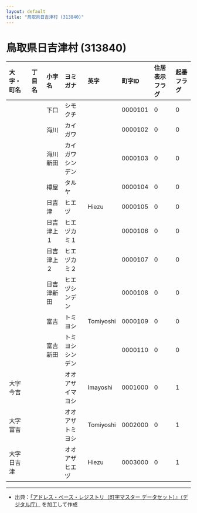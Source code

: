 ```yaml
---
layout: default
title: "鳥取県日吉津村 (313840)"
---
```


# 鳥取県日吉津村 (313840)

| 大字・町名 | 丁目名 | 小字名 | ヨミガナ | 英字 | 町字ID | 住居表示フラグ | 起番フラグ |
|:---|:---|:---|:---|:---|:---|:---|:---|
|  |  | 下口 | シモクチ |  | 0000101 | 0 | 0 |
|  |  | 海川 | カイガワ |  | 0000102 | 0 | 0 |
|  |  | 海川新田 | カイガワシンデン |  | 0000103 | 0 | 0 |
|  |  | 樽屋 | タルヤ |  | 0000104 | 0 | 0 |
|  |  | 日吉津 | ヒエヅ | Hiezu | 0000105 | 0 | 0 |
|  |  | 日吉津上１ | ヒエヅカミ１ |  | 0000106 | 0 | 0 |
|  |  | 日吉津上２ | ヒエヅカミ２ |  | 0000107 | 0 | 0 |
|  |  | 日吉津新田 | ヒエヅシンデン |  | 0000108 | 0 | 0 |
|  |  | 富吉 | トミヨシ | Tomiyoshi | 0000109 | 0 | 0 |
|  |  | 富吉新田 | トミヨシシンデン |  | 0000110 | 0 | 0 |
| 大字今吉 |  |  | オオアザイマヨシ | Imayoshi | 0001000 | 0 | 1 |
| 大字富吉 |  |  | オオアザトミヨシ | Tomiyoshi | 0002000 | 0 | 1 |
| 大字日吉津 |  |  | オオアザヒエヅ | Hiezu | 0003000 | 0 | 1 |

---

- 出典：[「アドレス・ベース・レジストリ（町字マスター データセット）』（デジタル庁）](https://www.digital.go.jp/policies/base_registry_address/) を加工して作成